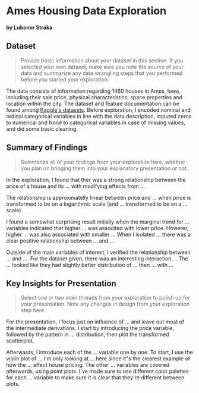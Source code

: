 # Ames Housing Data Exploration
**by Lubomir Straka**


## Dataset

> Provide basic information about your dataset in this section. If you selected your own dataset, make sure you note the source of your data and summarize any data wrangling steps that you performed before you started your exploration.

The data consists of information regarding 1460 houses in Ames, Iowa, including their sale price, physical characteristics, space properties and location within the city. The dataset and feature documentation can be found among [Kaggle's datasets](https://www.kaggle.com/c/house-prices-advanced-regression-techniques/data). Before exploration, I encoded nominal and ordinal categorical variables in line with the data description, imputed zeros to numerical and None to categorical variables in case of missing values, and did some basic cleaning.


## Summary of Findings

> Summarize all of your findings from your exploration here, whether you plan on bringing them into your explanatory presentation or not.

In the exploration, I found that ther was a strong relationship between the price of a house and its ... with modifying effects from ...

The relationship is approximatelly linear between price and ... when price is transformed to be on a logarithmic scale (and ... transformed to be on a ... scale).

I found a somewhat surprising result initially when the marginal trend for ... variables indicated that higher ... was associted with lower price. Howerer, higher ... was also associated with smaller ... When I isolated ... there was a clear positive relationship between ... and ...

Outside of the main variables of interest, I verified the relationship between ... and .... For the dataset given, there was an interesting interaction ...  The ... looked like they had slightly better distribution of ... then ... with ...


## Key Insights for Presentation

> Select one or two main threads from your exploration to polish up for your presentation. Note any changes in design from your exploration step here.

For the presentation, I focus just on influence of ... and leave out most of the intermediate derivations. I start by introducing the price variable, followed by the pattern in ... distribution, then plot the transformed scatterplot.

Afterwards, I introduce each of the ... variable one by one. To start, I use the violin plot of ... I'm only looking at ... here since it"s the clearest example of how the ... affect house pricing. The other ... variables are covered afterwards, using point plots. I've made sure to use different color palettes for each ... variable to make sure it is clear that they're different between plots.
